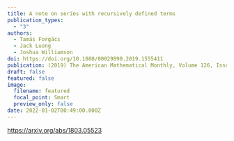 ```yaml
---
title: A note on series with recursively defined terms
publication_types:
  - "3"
authors:
  - Tamás Forgács
  - Jack Luong
  - Joshua Williamson
doi: https://doi.org/10.1080/00029890.2019.1555411
publication: (2019) The American Mathematical Monthly, Volume 126, Issue 3
draft: false
featured: false
image:
  filename: featured
  focal_point: Smart
  preview_only: false
date: 2022-01-02T00:49:00.000Z
---
```

<https://arxiv.org/abs/1803.05523>
